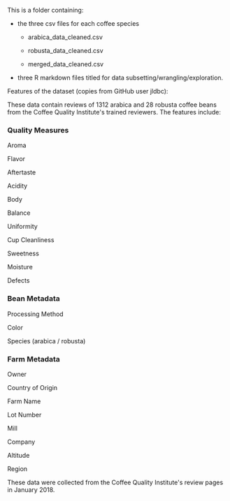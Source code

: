 This is a folder containing:

-   the three csv files for each coffee species

    -   arabica_data_cleaned.csv

    -   robusta_data_cleaned.csv

    -   merged_data_cleaned.csv

-   three R markdown files titled for data
    subsetting/wrangling/exploration.

Features of the dataset (copies from GitHub user jldbc):

These data contain reviews of 1312 arabica and 28 robusta coffee beans
from the Coffee Quality Institute's trained reviewers. The features
include:

### Quality Measures

Aroma

Flavor

Aftertaste

Acidity

Body

Balance

Uniformity

Cup Cleanliness

Sweetness

Moisture

Defects

### Bean Metadata

Processing Method

Color

Species (arabica / robusta)

### Farm Metadata

Owner

Country of Origin

Farm Name

Lot Number

Mill

Company

Altitude

Region

These data were collected from the Coffee Quality Institute's review
pages in January 2018.
